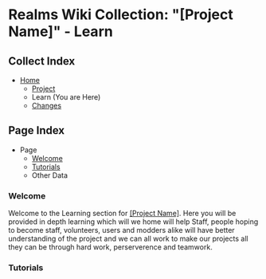 [Page]:link

[Page Home]:link
[Page Project Home]:link
[Page Changes Home]:link

[Sec Welcome]:link
[Sec Tuts]:link

# Realms Wiki Collection: "[Project Name]" - Learn

## Collect Index

- [Home][Page Home]
	- [Project][Page Project Home]
	- Learn (You are Here)
	- [Changes][Page Changes Home]

## Page Index

- Page
	- [Welcome][Sec Welcome]
	- [Tutorials][Sec Tuts]
	- Other Data

### Welcome

Welcome to the Learning section for [[Project Name]][Page Home]. Here you will be provided in depth learning which will we home will help Staff, people hoping to become staff, volunteers, users and modders alike will have better understanding of the project and we can all work to make our projects all they can be through hard work, perserverence and teamwork.

### Tutorials